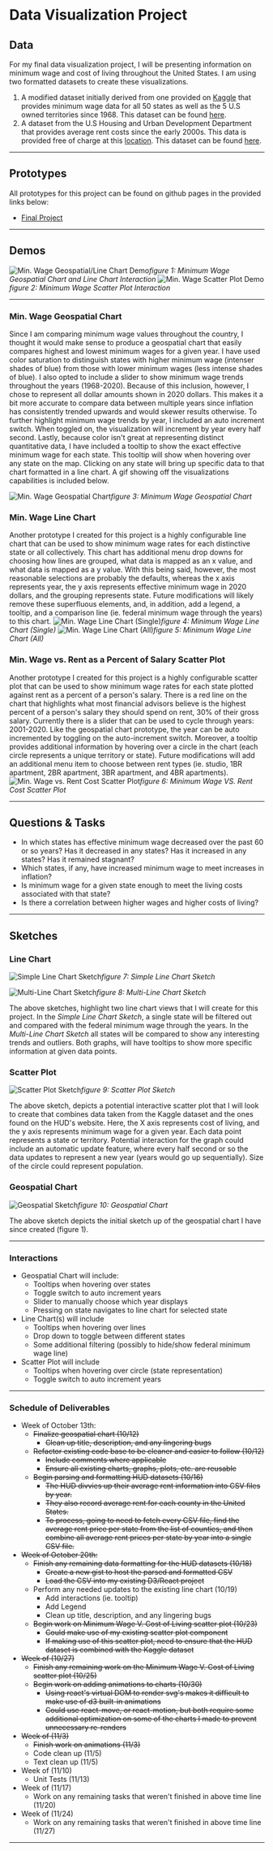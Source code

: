 # Data Visualization Project

## Data

For my final data visualization project, I will be presenting information on minimum wage and cost of living throughout the United States. I am using two formatted datasets to create these visualizations.

1. A modified dataset initially derived from one provided on [Kaggle](https://www.kaggle.com/lislejoem/us-minimum-wage-by-state-from-1968-to-2017) that provides minimum wage data for all 50 states as well as the 5 U.S owned territories since 1968. This dataset can be found [here](https://gist.github.com/apetit2/212a7cd715f8ba34eb637d014fffb12f). 
2. A dataset from the U.S Housing and Urban Development Department that provides average rent costs since the early 2000s. This data is provided free of charge at this [location](https://www.huduser.gov/portal/datasets/50per.html#null). This dataset can be found [here](https://gist.github.com/apetit2/aaa39169ab48ff313cfb2bfe12486fef).

---

## Prototypes
All prototypes for this project can be found on github pages in the provided links below:

* [Final Project](https://apetit2.github.io/datavis-final/#/minimum-wage)

---

## Demos

![Min. Wage Geospatial/Line Chart Demo](./video/geospatial-line-demo.gif)*figure 1: Minimum Wage Geospatial Chart and Line Chart Interaction*
![Min. Wage Scatter Plot Demo](./video/scatterplot-demo.gif)*figure 2: Minimum Wage Scatter Plot Interaction*

---

### Min. Wage Geospatial Chart
Since I am comparing minimum wage values throughout the country, I thought it would make sense to produce a geospatial chart that easily compares highest and lowest minimum wages for a given year. I have used color saturation to distinguish states with higher minimum wage (intenser shades of blue) from those with lower minimum wages (less intense shades of blue). I also opted to include a slider to show minimum wage trends throughout the years (1968-2020). Because of this inclusion, however, I chose to represent all dollar amounts shown in 2020 dollars. This makes it a bit more accurate to compare data between multiple years since inflation has consistently trended upwards and would skewer results otherwise. To further highlight minimum wage trends by year, I included an auto increment switch. When toggled on, the visualization will increment by year every half second. Lastly, because color isn't great at representing distinct quantitative data, I have included a tooltip to show the exact effective minimum wage for each state. This tooltip will show when hovering over any state on the map. Clicking on any state will bring up specific data to that chart formatted in a line chart. A gif showing off the visualizations capabilities is included below.

![Min. Wage Geospatial Chart](./img/geospatial.png)*figure 3: Minimum Wage Geospatial Chart*

### Min. Wage Line Chart
Another prototype I created for this project is a highly configurable line chart that can be used to show minimum wage rates for each distinctive state or all collectively. This chart has additional menu drop downs for choosing how lines are grouped, what data is mapped as an x value, and what data is mapped as a y value. With this being said, however, the most reasonable selections are probably the defaults, whereas the x axis represents year, the y axis represents effective minimum wage in 2020 dollars, and the grouping represents state. Future modifications will likely remove these superfluous elements, and, in addition, add a legend, a tooltip, and a comparison line (ie. federal minimum wage through the years) to this chart. 
![Min. Wage Line Chart (Single)](./img/single-state-line.png)*figure 4: Minimum Wage Line Chart (Single)*
![Min. Wage Line Chart (All)](./img/all-states-line.png)*figure 5: Minimum Wage Line Chart (All)*

### Min. Wage vs. Rent as a Percent of Salary Scatter Plot
Another prototype I created for this project is a highly configurable scatter plot that can be used to show minimum wage rates for each state plotted against rent as a percent of a person's salary. There is a red line on the chart that highlights what most financial advisors believe is the highest percent of a person's salary they should spend on rent, 30% of their gross salary. Currently there is a slider that can be used to cycle through years: 2001-2020. Like the geospatial chart prototype, the year can be auto incremented by toggling on the auto-increment switch. Moreover, a tooltip provides additional information by hovering over a circle in the chart (each circle represents a unique territory or state). Future modifications will add an additional menu item to choose between rent types (ie. studio, 1BR apartment, 2BR apartment, 3BR apartment, and 4BR apartments).
![Min. Wage vs. Rent Cost Scatter Plot](./img/scatter-plot.png)*figure 6: Minimum Wage VS. Rent Cost Scatter Plot*

---

## Questions & Tasks
 * In which states has effective minimum wage decreased over the past 60 or so years? Has it decreased in any states? Has it increased in any states? Has it remained stagnant?
 * Which states, if any, have increased minimum wage to meet increases in inflation?
 * Is minimum wage for a given state enough to meet the living costs associated with that state?
 * Is there a correlation between higher wages and higher costs of living?

 ---

## Sketches

### Line Chart
![Simple Line Chart Sketch](./img/single-line-graph-sketch.jpeg)*figure 7: Simple Line Chart Sketch*

![Multi-Line Chart Sketch](./img/multi-line-graph-sketch.jpeg)*figure 8: Multi-Line Chart Sketch*

The above sketches, highlight two line chart views that I will create for this project. In the *Simple Line Chart Sketch*, a single state will be filtered out and compared with the federal minimum wage through the years. In the *Multi-Line Chart Sketch* all states will be compared to show any interesting trends and outliers. Both graphs, will have tooltips to show more specific information at given data points. 

### Scatter Plot

![Scatter Plot Sketch](./img/scatter-plot-sketch.jpeg)*figure 9: Scatter Plot Sketch*

The above sketch, depicts a potential interactive scatter plot that I will look to create that combines data taken from the Kaggle dataset and the ones found on the HUD's website. Here, the X axis represents cost of living, and the y axis represents minimum wage for a given year. Each data point represents a state or territory. Potential interaction for the graph could include an automatic update feature, where every half second or so the data updates to represent a new year (years would go up sequentially). Size of the circle could represent population.

### Geospatial Chart

![Geospatial Sketch](./img/geospatial-sketch.jpeg)*figure 10: Geospatial Chart*

The above sketch depicts the initial sketch up of the geospatial chart I have since created (figure 1). 

---

### Interactions
* Geospatial Chart will include:
  * Tooltips when hovering over states
  * Toggle switch to auto increment years
  * Slider to manually choose which year displays
  * Pressing on state navigates to line chart for selected state
* Line Chart(s) will include
  * Tooltips when hovering over lines
  * Drop down to toggle between different states
  * Some additional filtering (possibly to hide/show federal minimum wage line)
* Scatter Plot will include
  * Tooltips when hovering over circle (state representation)
  * Toggle switch to auto increment years

--- 

### Schedule of Deliverables

* Week of October 13th:
  * ~~Finalize geospatial chart (10/12)~~
    * ~~Clean up title, description, and any lingering bugs~~
  * ~~Refactor existing code base to be cleaner and easier to follow (10/12)~~
    * ~~Include comments where applicable~~
    * ~~Ensure all existing charts, graphs, plots, etc. are reusable~~
  * ~~Begin parsing and formatting HUD datasets (10/16)~~
    * ~~The HUD divvies up their average rent information into CSV files by year.~~
    * ~~They also record average rent for each county in the United States.~~
    * ~~To process, going to need to fetch every CSV file, find the average rent price per state from the list of counties, and then combine all average rent prices per state by year into a single CSV file.~~
* ~~Week of October 20th:~~
  * ~~Finish any remaining data formatting for the HUD datasets (10/18)~~
    * ~~Create a new gist to host the parsed and formatted CSV~~
    * ~~Load the CSV into my existing D3/React project~~
  * Perform any needed updates to the existing line chart (10/19)
    * Add interactions (ie. tooltip)
    * Add Legend
    * Clean up title, description, and any lingering bugs
  * ~~Begin work on Minimum Wage V. Cost of Living scatter plot (10/23)~~
    * ~~Could make use of my existing scatter plot component~~
    * ~~If making use of this scatter plot, need to ensure that the HUD dataset is combined with the Kaggle dataset~~
* ~~Week of (10/27)~~
  * ~~Finish any remaining work on the Minimum Wage V. Cost of Living scatter plot (10/25)~~
  * ~~Begin work on adding animations to charts (10/30)~~
    * ~~Using react's virtual DOM to render svg's makes it difficult to make use of d3 built-in animations~~
    * ~~Could use react-move, or react-motion, but both require some additional optimization on some of the charts I made to prevent unnecessary re-renders~~
* ~~Week of (11/3)~~
  * ~~Finish work on animations (11/3)~~
  * Code clean up (11/5)
  * Text clean up (11/5)
* Week of (11/10)
  * Unit Tests (11/13)
* Week of (11/17)
  * Work on any remaining tasks that weren't finished in above time line (11/20)
* Week of (11/24)
  * Work on any remaining tasks that weren't finished in above time line (11/27)

---
